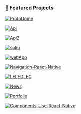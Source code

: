 ### 🚀 Featured Projects

[![ProtoDome](https://github-readme-stats.vercel.app/api/pin/?username=Steven-LG09&repo=ProtoDome&theme=github_dark)](https://github.com/Steven-LG09/ProtoDome)

[![Api](https://github-readme-stats.vercel.app/api/pin/?username=Steven-LG09&repo=Api&theme=github_dark)](https://github.com/Steven-LG09/Api)

[![Api2](https://github-readme-stats.vercel.app/api/pin/?username=Steven-LG09&repo=Api2&theme=github_dark)](https://github.com/Steven-LG09/Api2)

[![soku](https://github-readme-stats.vercel.app/api/pin/?username=Steven-LG09&repo=soku&theme=github_dark)](https://github.com/Steven-LG09/soku)

[![webApp](https://github-readme-stats.vercel.app/api/pin/?username=Steven-LG09&repo=webApp&theme=github_dark)](https://github.com/Steven-LG09/webApp)

[![Navigation-React-Native](https://github-readme-stats.vercel.app/api/pin/?username=Steven-LG09&repo=Navigation-React-Native&theme=github_dark)](https://github.com/Steven-LG09/Navigation-React-Native)

[![LELEDLEC](https://github-readme-stats.vercel.app/api/pin/?username=Steven-LG09&repo=LELEDLEC&theme=github_dark)](https://github.com/Steven-LG09/LELEDLEC)

[![News](https://github-readme-stats.vercel.app/api/pin/?username=Steven-LG09&repo=News&theme=github_dark)](https://github.com/Steven-LG09/News)

[![Portfolio](https://github-readme-stats.vercel.app/api/pin/?username=Steven-LG09&repo=Portfolio&theme=github_dark)](https://github.com/Steven-LG09/Portfolio)

[![Components-Use-React-Native](https://github-readme-stats.vercel.app/api/pin/?username=Steven-LG09&repo=Components-Use-React-Native&theme=github_dark)](https://github.com/Steven-LG09/Components-Use-React-Native)



